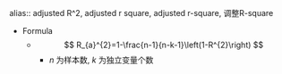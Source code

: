 alias:: adjusted R^2, adjusted r square, adjusted r-square, 调整R-square

- Formula
	- $$
	  R_{a}^{2}=1-\frac{n-1}{n-k-1}\left(1-R^{2}\right)
	  $$
		- _n_ 为样本数, _k_ 为独立变量个数